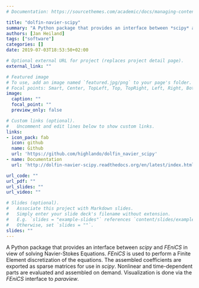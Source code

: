 ```yaml
---
# Documentation: https://sourcethemes.com/academic/docs/managing-content/

title: "dolfin-navier-scipy"
summary: "A Python package that provides an interface between *scipy* and *FEniCS* in view of solving Navier-Stokes Equations."
authors: [Jan Heiland]
tags: ["software"]
categories: []
date: 2019-07-03T18:53:50+02:00

# Optional external URL for project (replaces project detail page).
external_link: ""

# Featured image
# To use, add an image named `featured.jpg/png` to your page's folder.
# Focal points: Smart, Center, TopLeft, Top, TopRight, Left, Right, BottomLeft, Bottom, BottomRight.
image:
  caption: ""
  focal_point: ""
  preview_only: false

# Custom links (optional).
#   Uncomment and edit lines below to show custom links.
links:
- icon_pack: fab
  icon: github
  name: Github
  url: 'https://github.com/highlando/dolfin_navier_scipy'
- name: Documentation
  url: 'http://dolfin-navier-scipy.readthedocs.org/en/latest/index.html'

url_code: ""
url_pdf: ""
url_slides: ""
url_video: ""

# Slides (optional).
#   Associate this project with Markdown slides.
#   Simply enter your slide deck's filename without extension.
#   E.g. `slides = "example-slides"` references `content/slides/example-slides.md`.
#   Otherwise, set `slides = ""`.
slides: ""
---
```


A Python package that provides an interface between *scipy* and *FEniCS* in view of solving Navier-Stokes Equations. *FEniCS* is used to perform a Finite Element discretization of the equations. The assembled coefficients are exported as sparse matrices for use in *scipy*. Nonlinear and time-dependent parts are evaluated and assembled on demand. Visualization is done via the *FEniCS* interface to *paraview*. 

